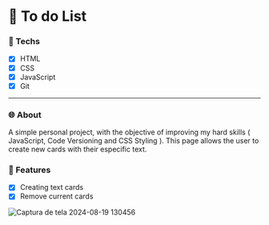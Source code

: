 # 📃 To do List
### 🎯 Techs
- [x] HTML
- [x] CSS
- [x] JavaScript
- [x] Git

<hr>

### 🌐 About

A simple personal project, with the objective of improving my hard skills ( JavaScript, Code Versioning and CSS Styling ).
This page allows the user to create new cards with their especific text.

### 📌 Features
- [x] Creating text cards
- [x] Remove current cards

![Captura de tela 2024-08-19 130456](https://github.com/user-attachments/assets/527c2d5d-0cd9-43e3-829f-3cbffb832392)

